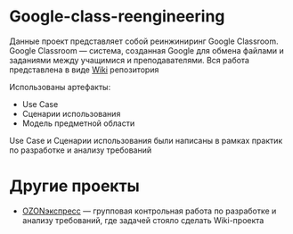 # Google-class-reengineering
Данные проект представляет собой реинжиниринг Google Classroom.
Google Classroom — система, созданная Google для обмена файлами и заданиями между учащимися и преподавателями.
Вся работа представлена в виде [Wiki](https://github.com/lnstnkv/Google-class-reengineering/wiki) репозитория

Использованы артефакты: 
* Use Case
* Сценарии использования
* Модель предметной области

Use Case и Сценарии использования были написаны в рамках практик по разработке и анализу требований

# Другие проекты
* [OZONэкспресс](https://github.com/lnstnkv/OzonExpress) — групповая контрольная работа по разработке и анализу требований, где задачей стояло сделать Wiki-проекта
